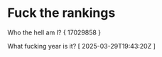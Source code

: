 # Fuck the rankings

Who the hell am I?
{ 17029858 }

What fucking year is it?
[ 2025-03-29T19:43:20Z ]
